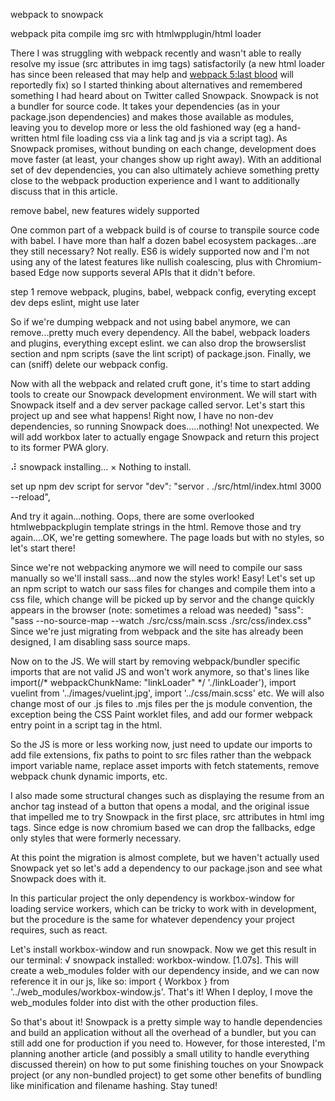webpack to snowpack

webpack pita compile img src with htmlwpplugin/html loader

There I was struggling with webpack recently and wasn't able to really resolve my issue (src attributes in img tags) satisfactorily (a new html loader has since been released that may help and [webpack 5:last blood](https://github.com/webpack-contrib/html-loader/issues/195) will reportedly fix) so I started thinking about alternatives and remembered something I had heard about on Twitter called Snowpack.  Snowpack is not a bundler for source code.  It takes your dependencies (as in your package.json dependencies) and makes those available as modules, leaving you to develop more or less the old fashioned way (eg a hand-written html file loading css via a link tag and js via a script tag).  As Snowpack promises, without bunding on each change, development does move faster (at least, your changes show up right away).  With an additional set of dev dependencies, you can also ultimately achieve something pretty close to the webpack production experience and I want to additionally discuss that in this article.


remove babel, new features widely supported

One common part of a webpack build is of course to transpile source code with babel.  I have more than half a dozen babel ecosystem packages...are they still necessary?  Not really.  ES6 is widely supported now and I'm not using any of the latest features like nullish coalescing, plus with Chromium-based Edge now supports several APIs that it didn't before.  


step 1 remove webpack, plugins, babel, webpack config, everyting except dev deps eslint, might use later

So if we're dumping webpack and not using babel anymore, we can remove...pretty much every dependency.  All the babel, webpack loaders and plugins, everything except eslint.  we can also drop the browserslist section and npm scripts (save the lint script) of package.json.  Finally, we can (sniff) delete our webpack config.



Now with all the webpack and related cruft gone, it's time to start adding tools to create our Snowpack development environment.  We will start with Snowpack itself and a dev server package called servor.  Let's start this project up and see what happens!  Right now, I have no non-dev dependencies, so running Snowpack does.....nothing!  Not unexpected.  We will add workbox later to actually engage Snowpack and return this project to its former PWA glory.

⠼ snowpack installing... 
× Nothing to install.


set up npm dev script for servor    "dev": "servor . ./src/html/index.html 3000 --reload",

And try it again...nothing.  Oops, there are some overlooked htmlwebpackplugin template strings in the html.  Remove those and try again....OK, we're getting somewhere.  The page loads but with no styles, so let's start there!

Since we're not webpacking anymore we will need to compile our sass manually so we'll install sass...and now the styles work!  Easy!  Let's set up an npm script to watch our sass files for changes and compile them into a css file, which change will be picked up by servor and the change quickly appears in the browser (note: sometimes a reload was needed)   "sass": "sass --no-source-map --watch ./src/css/main.scss ./src/css/index.css"
Since we're just migrating from webpack and the site has already been designed, I am disabling sass source maps.

Now on to the JS.  We will start by removing webpack/bundler specific imports that are not valid JS and won't work anymore, so that's lines like import(/* webpackChunkName: "linkLoader" */ './linkLoader'), import vuelint from '../images/vuelint.jpg', import '../css/main.scss' etc.  We will also change most of our .js files to .mjs files per the js module convention, the exception being the CSS Paint worklet files, and add our former webpack entry point in a script tag in the html.  

So the JS is more or less working now, just need to update our imports to add file extensions, fix paths to point to src files rather than the webpack import variable name, replace asset imports with fetch statements, remove webpack chunk dynamic imports, etc.

I also made some structural changes such as displaying the resume from an anchor tag instead of a button that opens a modal, and the original issue that impelled me to try Snowpack in the first place, src attributes in html img tags.  Since edge is now chromium based we can drop the fallbacks, edge only styles that were formerly necessary.

At this point the migration is almost complete, but we haven't actually used Snowpack yet so let's add a dependency to our package.json and see what Snowpack does with it.

In this particular project the only dependency is workbox-window for loading service workers, which can be tricky to work with in development, but the procedure is the same for whatever dependency your project requires, such as react.  

Let's install workbox-window and run snowpack.  Now we get this result in our terminal:  √ snowpack installed: workbox-window. [1.07s].  This will create a web_modules folder with our dependency inside, and we can now reference it in our js, like so: import { Workbox } from '../web_modules/workbox-window.js'. That's it!  When I deploy, I move the web_modules folder into dist with the other production files.  

So that's about it!  Snowpack is a pretty simple way to handle dependencies and build an application without all the overhead of a bundler, but you can still add one for production if you need to.  However, for those interested, I'm planning another article (and possibly a small utility to handle everything discussed therein) on how to put some finishing touches on your Snowpack project (or any non-bundled project) to get some other benefits of bundling like minification and filename hashing.  Stay tuned! 



